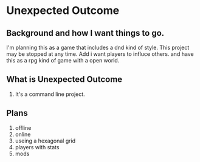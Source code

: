 # Unexpected Outcome
  ## Background and how I want things to go.
   I'm planning this as a game that includes a dnd kind of style.
   This project may be stopped at any time.
   Add i want players to influce others.
   and have this as a rpg kind of game with a open world.
   
  
## What is Unexpected Outcome
  1. It's a command line project.

## Plans
 1. offline
 2. online
 3. useing a hexagonal grid
 4. players with stats
 5. mods
